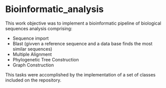 # Bioinformatic_analysis
This work objective was to implement a bioinformatic pipeline of biological sequences analysis comprising:
  - Sequence import
  - Blast (givven a reference sequence and a data base finds the most similar sequences)
  - Multiple Alignment
  - Phylogenetic Tree Construction
  - Graph Construction
  
This tasks were accomplished by the implementation of a set of classes included on the repository.
